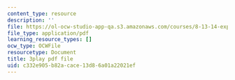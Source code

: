 ```yaml
---
content_type: resource
description: ''
file: https://ol-ocw-studio-app-qa.s3.amazonaws.com/courses/8-13-14-experimental-physics-i-ii-junior-lab-fall-2016-spring-2017/c332e905b82acace13d86a01a22021ef_d7_bZxCErjo.pdf
file_type: application/pdf
learning_resource_types: []
ocw_type: OCWFile
resourcetype: Document
title: 3play pdf file
uid: c332e905-b82a-cace-13d8-6a01a22021ef
---
```

